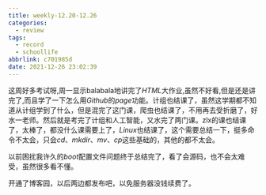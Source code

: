 ```yaml
---
title: weekly-12.20-12.26
categories:
  - review
tags:
  - record
  - schoollife
abbrlink: c701985d
date: 2021-12-26 23:02:39
---
```


这周好多考试呀,周一显示balabala地讲完了$HTML$大作业,虽然不好看,但是还是讲完了,而且学了一下怎么用$Github$的$page$功能。计组也结课了，虽然这学期都不知道从计组学到了什么，但是混完了这门课，爬虫也结课了，不用再去受折磨了，好水一老师。然后就是考完了计组和人工智能，又水完了两门课。zlx的课也结课了，太棒了，都没什么课需要上了，$Linux$也结课了，这个需要总结一下，挺多命令不太会，只会$cd、mkdir、mv、cp$这些基础的，其他的都不太会。

以前困扰我许久的$boot$配置文件问题终于总结完了，看了会源码，也不会太难受，虽然很多看不懂。

开通了博客园，以后两边都发布吧，以免服务器没钱续费了。